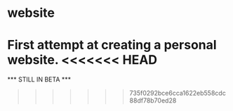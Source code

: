 # website
First attempt at creating a personal website.
<<<<<<< HEAD
=======
*** STILL IN BETA ***
>>>>>>> 735f0292bce6cca1622eb558cdc88df78b70ed28
